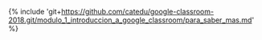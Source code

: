 {% include 'git+https://github.com/catedu/google-classroom-2018.git/modulo_1_introduccion_a_google_classroom/para_saber_mas.md' %}